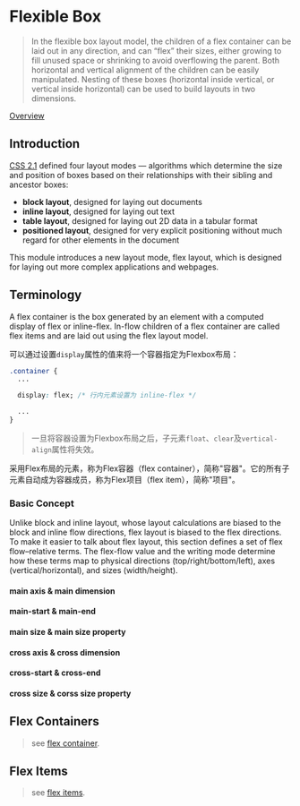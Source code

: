 
# Flexible Box

>In the flexible box layout model, the children of a flex container can be laid out in any direction, and can “flex” their sizes, either growing to fill unused space or shrinking to avoid overflowing the parent. Both horizontal and vertical alignment of the children can be easily manipulated. Nesting of these boxes (horizontal inside vertical, or vertical inside horizontal) can be used to build layouts in two dimensions.  

[Overview](https://www.w3.org/TR/css-flexbox/)


## Introduction

[CSS 2.1](https://www.w3.org/TR/CSS21/) defined four layout modes — algorithms which determine the size and position of boxes based on their relationships with their sibling and ancestor boxes:

- **block layout**, designed for laying out documents
- **inline layout**, designed for laying out text
- **table layout**, designed for laying out 2D data in a tabular format
- **positioned layout**, designed for very explicit positioning without much regard for other elements in the document

This module introduces a new layout mode, flex layout, which is designed for laying out more complex applications and webpages.
## Terminology

A flex container is the box generated by an element with a computed display of flex or inline-flex. In-flow children of a flex container are called flex items and are laid out using the flex layout model.

可以通过设置`display`属性的值来将一个容器指定为Flexbox布局：

```css
.container {
  ...

  display: flex; /* 行内元素设置为 inline-flex */

  ...
}
```

><i class="fa fa-bell" style="color:#e99002"></i>
一旦将容器设置为Flexbox布局之后，子元素`float`、`clear`及`vertical-align`属性将失效。

采用Flex布局的元素，称为Flex容器（flex container），简称"容器"。它的所有子元素自动成为容器成员，称为Flex项目（flex item），简称"项目"。


### Basic Concept

Unlike block and inline layout, whose layout calculations are biased to the block and inline flow directions, flex layout is biased to the flex directions. To make it easier to talk about flex layout, this section defines a set of flex flow–relative terms. The flex-flow value and the writing mode determine how these terms map to physical directions (top/right/bottom/left), axes (vertical/horizontal), and sizes (width/height).

#### main axis & main dimension
#### main-start & main-end
#### main size & main size property
#### cross axis & cross dimension
#### cross-start & cross-end
#### cross size & corss size property

## Flex Containers
> see [flex container](./flex-containers/).

## Flex Items
> see [flex items](./flex-items/).

